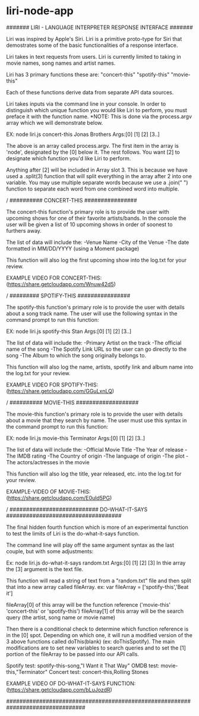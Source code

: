 # liri-node-app


####### LIRI - LANGUAGE INTERPRETER RESPONSE INTERFACE #######

Liri was inspired by Apple's Siri. Liri is a primitive proto-type for Siri that demostrates some of the basic functionalities of a response interface.

Liri takes in text requests from users. Liri is currently limited to taking in movie names, song names and artist names.

Liri has 3 primary functions these are:
    "concert-this"
    "spotify-this"
    "movie-this"

Each of these functions derive data from separate API data sources.

Liri takes inputs via the command line in your console. In order to distinguish which unique function you would like Liri to perform, you must preface it with the function name. *NOTE: This is done via the process.argv array which we will demonstrate below.

EX: node liri.js concert-this Jonas Brothers
Args:[0]  [1]       [2]           [3..]

The above is an array called process.argv. The first item in the array is 'node', designated by the [0] below it. The rest follows. You want [2] to designate which function you'd like Liri to perform.

Anything after [2] will be included in Array slot 3. This is because we have used a .split(3) function that will split everything in the array after 2 into one variable. You may use multiple separate words because we use a .join(" ") function to separate each word from one combined word into multiple.

/
########## CONCERT-THIS ################

The concert-this function's primary role is to provide the user with upcoming shows for one of their favorite artists/bands. In the console the user will be given a list of 10 upcoming shows in order of soonest to furthers away. 

The list of data will include the: 
    -Venue Name
    -City of the Venue
    -The date formatted in MM/DD/YYYY (using a Moment package)

This function will also log the first upcoming show into the log.txt for your review.

EXAMPLE VIDEO FOR CONCERT-THIS: (https://share.getcloudapp.com/Wnuw42d5)

/
######### SPOTIFY-THIS ################

The spotify-this function's primary role is to provide the user with details about a song track name. The user will use the following syntax in the command prompt to run this function:

EX: node liri.js spotify-this Stan
Args:[0]  [1]       [2]        [3..]

The list of data will include the:
    -Primary Artist on the track
    -The official name of the song
    -The Spotify Link URL so the user can go directly to the song
    -The Album to which the song originally belongs to.

This function will also log the name, artists, spotify link and album name into the log.txt for your review.

EXAMPLE VIDEO FOR SPOTIFY-THIS: (https://share.getcloudapp.com/GGuLxnLQ)

/
########## MOVIE-THIS ###################

The movie-this function's primary role is to provide the user with details about a movie that they search by name. The user must use this syntax in the command prompt to run this function:

EX: node liri.js movie-this Terminator
Args:[0]  [1]       [2]       [3..]

The list of data will include the: 
    -Official Movie Title
    -The Year of release
    -The IMDB rating
    -The Country of origin
    -The language of origin
    -The plot
    -The actors/actresses in the movie

This function will also log the title, year released, etc. into the log.txt for your review.

EXAMPLE-VIDEO OF MOVIE-THIS: (https://share.getcloudapp.com/E0uld5PG)

/
########################### DO-WHAT-IT-SAYS ###################################

The final hidden fourth function which is more of an experimental function to test the limits of Liri is the do-what-it-says function.

The command line will play off the same argument syntax as the last couple, but with some adjustments:

Ex: node liri.js do-what-it-says random.txt
Args:[0]  [1]         [2]           [3]
In thie array the [3] argument is the text file.

This function will read a string of text from a "random.txt" file and then split that into a new array called fileArray. 
    ex: var fileArray = ['spotify-this','Beat it']

fileArray[0] of this array will be the function reference ('movie-this' 'concert-this' or 'spotify-this')
fileArray[1] of this array will be the search query (the artist, song name or movie name)

Then there is a conditional check to determine which function reference is in the [0] spot. Depending on which one, it will run a modified version of the 3 above functions called doThis(blank) (ex: doThisSpotify). The main modifications are to set new variables to search queries and to set the [1] portion of the fileArray to be passed into our API calls.

Spotify test: spotify-this-song,"I Want it That Way"
OMDB test: movie-this,"Terminator"
Concert test: concert-this,Rolling Stones

EXAMPLE VIDEO OF DO-WHAT-IT-SAYS FUNCTION: (https://share.getcloudapp.com/bLuJozdR)

################################################################################

